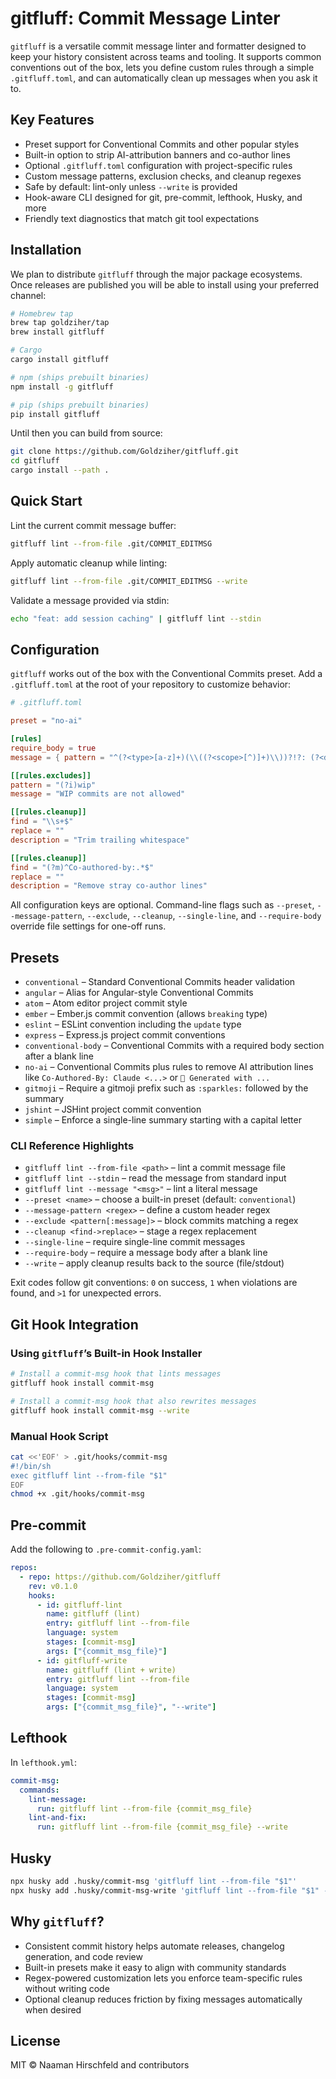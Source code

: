 # gitfluff: Commit Message Linter

`gitfluff` is a versatile commit message linter and formatter designed to keep your history consistent across teams and tooling. It supports common conventions out of the box, lets you define custom rules through a simple `.gitfluff.toml`, and can automatically clean up messages when you ask it to.

## Key Features

- Preset support for Conventional Commits and other popular styles
- Built-in option to strip AI-attribution banners and co-author lines
- Optional `.gitfluff.toml` configuration with project-specific rules
- Custom message patterns, exclusion checks, and cleanup regexes
- Safe by default: lint-only unless `--write` is provided
- Hook-aware CLI designed for git, pre-commit, lefthook, Husky, and more
- Friendly text diagnostics that match git tool expectations

## Installation

We plan to distribute `gitfluff` through the major package ecosystems. Once releases are published you will be able to install using your preferred channel:

```bash
# Homebrew tap
brew tap goldziher/tap
brew install gitfluff

# Cargo
cargo install gitfluff

# npm (ships prebuilt binaries)
npm install -g gitfluff

# pip (ships prebuilt binaries)
pip install gitfluff
```

Until then you can build from source:

```bash
git clone https://github.com/Goldziher/gitfluff.git
cd gitfluff
cargo install --path .
```

## Quick Start

Lint the current commit message buffer:

```bash
gitfluff lint --from-file .git/COMMIT_EDITMSG
```

Apply automatic cleanup while linting:

```bash
gitfluff lint --from-file .git/COMMIT_EDITMSG --write
```

Validate a message provided via stdin:

```bash
echo "feat: add session caching" | gitfluff lint --stdin
```

## Configuration

`gitfluff` works out of the box with the Conventional Commits preset. Add a `.gitfluff.toml` at the root of your repository to customize behavior:

```toml
# .gitfluff.toml

preset = "no-ai"

[rules]
require_body = true
message = { pattern = "^(?<type>[a-z]+)(\\((?<scope>[^)]+)\\))?!?: (?<description>.+)$", description = "Use type[:scope]: summary format" }

[[rules.excludes]]
pattern = "(?i)wip"
message = "WIP commits are not allowed"

[[rules.cleanup]]
find = "\\s+$"
replace = ""
description = "Trim trailing whitespace"

[[rules.cleanup]]
find = "(?m)^Co-authored-by:.*$"
replace = ""
description = "Remove stray co-author lines"
```

All configuration keys are optional. Command-line flags such as `--preset`, `--message-pattern`, `--exclude`, `--cleanup`, `--single-line`, and `--require-body` override file settings for one-off runs.

## Presets

- `conventional` – Standard Conventional Commits header validation
- `angular` – Alias for Angular-style Conventional Commits
- `atom` – Atom editor project commit style
- `ember` – Ember.js commit convention (allows `breaking` type)
- `eslint` – ESLint convention including the `update` type
- `express` – Express.js project commit conventions
- `conventional-body` – Conventional Commits with a required body section after a blank line
- `no-ai` – Conventional Commits plus rules to remove AI attribution lines like `Co-Authored-By: Claude <...>` or `🤖 Generated with ...`
- `gitmoji` – Require a gitmoji prefix such as `:sparkles:` followed by the summary
- `jshint` – JSHint project commit convention
- `simple` – Enforce a single-line summary starting with a capital letter

### CLI Reference Highlights

- `gitfluff lint --from-file <path>` – lint a commit message file
- `gitfluff lint --stdin` – read the message from standard input
- `gitfluff lint --message "<msg>"` – lint a literal message
- `--preset <name>` – choose a built-in preset (default: `conventional`)
- `--message-pattern <regex>` – define a custom header regex
- `--exclude <pattern[:message]>` – block commits matching a regex
- `--cleanup <find->replace>` – stage a regex replacement
- `--single-line` – require single-line commit messages
- `--require-body` – require a message body after a blank line
- `--write` – apply cleanup results back to the source (file/stdout)

Exit codes follow git conventions: `0` on success, `1` when violations are found, and `>1` for unexpected errors.

## Git Hook Integration

### Using `gitfluff`’s Built-in Hook Installer

```bash
# Install a commit-msg hook that lints messages
gitfluff hook install commit-msg

# Install a commit-msg hook that also rewrites messages
gitfluff hook install commit-msg --write
```

### Manual Hook Script

```bash
cat <<'EOF' > .git/hooks/commit-msg
#!/bin/sh
exec gitfluff lint --from-file "$1"
EOF
chmod +x .git/hooks/commit-msg
```

## Pre-commit

Add the following to `.pre-commit-config.yaml`:

```yaml
repos:
  - repo: https://github.com/Goldziher/gitfluff
    rev: v0.1.0
    hooks:
      - id: gitfluff-lint
        name: gitfluff (lint)
        entry: gitfluff lint --from-file
        language: system
        stages: [commit-msg]
        args: ["{commit_msg_file}"]
      - id: gitfluff-write
        name: gitfluff (lint + write)
        entry: gitfluff lint --from-file
        language: system
        stages: [commit-msg]
        args: ["{commit_msg_file}", "--write"]
```

## Lefthook

In `lefthook.yml`:

```yaml
commit-msg:
  commands:
    lint-message:
      run: gitfluff lint --from-file {commit_msg_file}
    lint-and-fix:
      run: gitfluff lint --from-file {commit_msg_file} --write
```

## Husky

```bash
npx husky add .husky/commit-msg 'gitfluff lint --from-file "$1"'
npx husky add .husky/commit-msg-write 'gitfluff lint --from-file "$1" --write'
```

## Why `gitfluff`?

- Consistent commit history helps automate releases, changelog generation, and code review
- Built-in presets make it easy to align with community standards
- Regex-powered customization lets you enforce team-specific rules without writing code
- Optional cleanup reduces friction by fixing messages automatically when desired

## License

MIT © Naaman Hirschfeld and contributors
